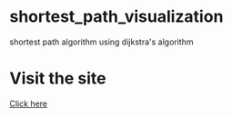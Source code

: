 # shortest_path_visualization
shortest path algorithm using dijkstra's algorithm

# Visit the site
[Click here](http://yogeshpandey.me/shortest_path_visualization/)
